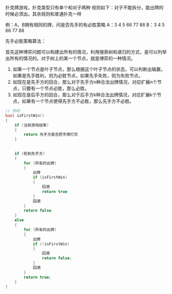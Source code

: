 扑克牌游戏，扑克类型只有单个和对子两种
规则如下：对子不能拆分，能出牌的时候必须出。其余规则和普通扑克一样

例：A，B拥有相同的牌，问是否先手的有必胜策略
A：3 4 5 66 77 88
B：3 4 5 66 77 88



先手必胜策略算法：

首先这种博弈问题可以构建出所有的情况，利用搜索树和递归的方式，是可以列举出所有的情况的。对于树上的某一个节点，就是博弈的一种情况。

1. 如果一个节点是叶子节点，那么根据这个叶子节点的状态，可以判断出输赢，如果是先手胜利，则为必胜节点，如果先手失败，则为失败节点。
2. 如现在是先手方的回合，那么对于先手方n种合法出牌情况，对应扩展n个节点，只要有一个节点必胜，那么必胜。
3. 如现在是后手方的回合，那么对于后手方k种合法出牌情况，对应扩展k个节点，如果有一个节点使得先手方不必胜，那么先手方不必胜。



```C++
// 伪码
bool isFirstWin()
{
    if (当前游戏结束)
    {
        return 先手方是否把手牌打完
    }
    
    
    if (轮到先手方)
    {
        for (所有的出牌)
        {
            出牌
            if (isFirstWin)
            {
                回溯
                return true
			}
            回溯
        }
        return false
    }
    else
    {
        for (所有的出牌)
        {
            出牌
            if (!isFirstWin)
            {
                回溯
                return false;
            }
            回溯
        }
        return true;
    }
}
```

